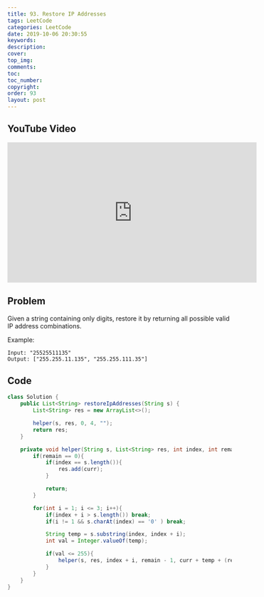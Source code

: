 ```yaml
---
title: 93. Restore IP Addresses
tags: LeetCode
categories: LeetCode
date: 2019-10-06 20:30:55
keywords:
description:
cover:
top_img:
comments:
toc:
toc_number:
copyright:
order: 93
layout: post
---
```


## YouTube Video

<iframe width="560" height="315" src="https://www.youtube.com/embed/b8_w2ljAzeU" frameborder="0" allow="accelerometer; autoplay; encrypted-media; gyroscope; picture-in-picture" allowfullscreen></iframe>

## Problem

Given a string containing only digits, restore it by returning all possible valid IP address combinations.

Example:

```
Input: "25525511135"
Output: ["255.255.11.135", "255.255.111.35"]
```

## Code

```java
class Solution {
    public List<String> restoreIpAddresses(String s) {
        List<String> res = new ArrayList<>();

        helper(s, res, 0, 4, "");
        return res;
    }

    private void helper(String s, List<String> res, int index, int remain, String curr){
        if(remain == 0){
            if(index == s.length()){
                res.add(curr);
            }

            return;
        }

        for(int i = 1; i <= 3; i++){
            if(index + i > s.length()) break;
            if(i != 1 && s.charAt(index) == '0' ) break;

            String temp = s.substring(index, index + i);
            int val = Integer.valueOf(temp);

            if(val <= 255){
                helper(s, res, index + i, remain - 1, curr + temp + (remain == 1 ? "" : "."));
            }
        }
    }
}
```
